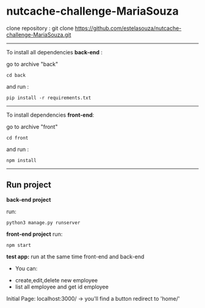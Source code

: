 # nutcache-challenge-MariaSouza

clone repository :
git clone https://github.com/estelasouza/nutcache-challenge-MariaSouza.git


***
To install all dependencies **back-end** :

go to archive "back"

`cd back `

and run :

`pip install -r requirements.txt`
***

To install dependencies  **front-end**:

go to archive "front"

`cd front` 

and run :

`npm install`

------------

## Run project

**back-end project**

 run: 

`python3 manage.py runserver`


**front-end project**
run:

`npm start`

**test app:**
run at the same time front-end and back-end 


* You can:
- create,edit,delete new employee
- list all employee and get id employee

Initial Page:
localhost:3000/ -> you'll find a button redirect to 'home/' 




